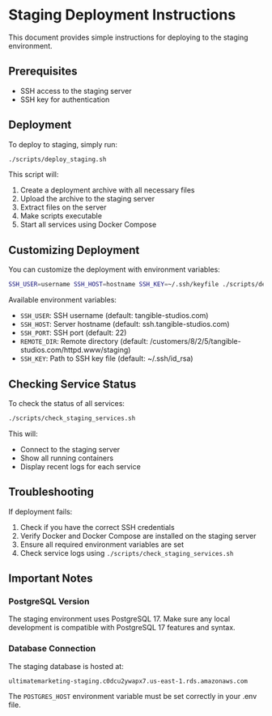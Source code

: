 # Staging Deployment Instructions

This document provides simple instructions for deploying to the staging environment.

## Prerequisites

- SSH access to the staging server
- SSH key for authentication

## Deployment

To deploy to staging, simply run:

```bash
./scripts/deploy_staging.sh
```

This script will:
1. Create a deployment archive with all necessary files
2. Upload the archive to the staging server
3. Extract files on the server
4. Make scripts executable
5. Start all services using Docker Compose

## Customizing Deployment

You can customize the deployment with environment variables:

```bash
SSH_USER=username SSH_HOST=hostname SSH_KEY=~/.ssh/keyfile ./scripts/deploy_staging.sh
```

Available environment variables:
- `SSH_USER`: SSH username (default: tangible-studios.com)
- `SSH_HOST`: Server hostname (default: ssh.tangible-studios.com)
- `SSH_PORT`: SSH port (default: 22)
- `REMOTE_DIR`: Remote directory (default: /customers/8/2/5/tangible-studios.com/httpd.www/staging)
- `SSH_KEY`: Path to SSH key file (default: ~/.ssh/id_rsa)

## Checking Service Status

To check the status of all services:

```bash
./scripts/check_staging_services.sh
```

This will:
- Connect to the staging server
- Show all running containers
- Display recent logs for each service

## Troubleshooting

If deployment fails:
1. Check if you have the correct SSH credentials
2. Verify Docker and Docker Compose are installed on the staging server
3. Ensure all required environment variables are set
4. Check service logs using `./scripts/check_staging_services.sh`

## Important Notes

### PostgreSQL Version

The staging environment uses PostgreSQL 17. Make sure any local development is compatible with PostgreSQL 17 features and syntax.

### Database Connection

The staging database is hosted at:
```
ultimatemarketing-staging.c0dcu2ywapx7.us-east-1.rds.amazonaws.com
```

The `POSTGRES_HOST` environment variable must be set correctly in your .env file.